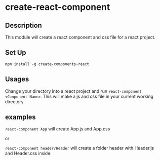 # create-react-component

## Description
This module will create a react component and css file for a react project.

## Set Up
`npm install -g create-components-react`

## Usages
Change your directory into a react project and run `react-component <Component Name>`. This will make a js and css file in your current working directory.


## examples

`react-component App`
will create App.js and App.css

or

`react-component header/Header`
will create  a folder header with Header.js and Header.css inside

